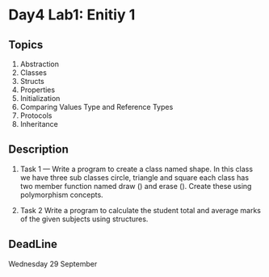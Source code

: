 # Day4 Lab1: Enitiy 1

## Topics
1. Abstraction
2. Classes
3. Structs
4. Properties
5. Initialization
6. Comparing Values Type and Reference Types
7. Protocols
8. Inheritance


## Description
1. Task 1 — 
Write a program to create a class named shape. In this class we have three
sub classes circle, triangle and square each class has two member function
named draw () and erase (). Create these using polymorphism concepts. 


2. Task 2 
 Write a program to calculate the student total and average marks of the given subjects
using structures.

## DeadLine 
Wednesday 29 September
